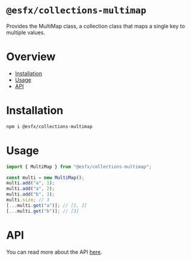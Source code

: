 # `@esfx/collections-multimap`

Provides the MultiMap class, a collection class that maps a single key to multiple values.

# Overview

* [Installation](#installation)
* [Usage](#usage)
* [API](#api)

# Installation

```sh
npm i @esfx/collections-multimap
```

# Usage

```ts
import { MultiMap } from "@esfx/collections-multimap";

const multi = new MultiMap();
multi.add("a", 1);
multi.add("a", 2);
multi.add("b", 3);
multi.size; // 3
[...multi.get("a")]; // [1, 2]
[...multi.get("b")]; // [3]
```

# API

You can read more about the API [here](https://esfx.js.org/esfx/api/collections-multimap.html).
